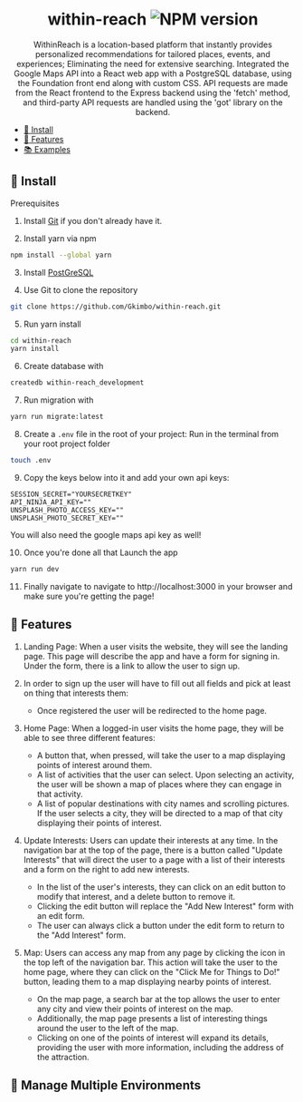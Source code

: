 <div align="center">

# within-reach ![NPM version](https://img.shields.io/badge/npm-v8.19.2-blue)

WithinReach is a location-based platform that instantly provides personalized recommendations for tailored places, events, and experiences; Eliminating the need for extensive searching. Integrated the Google Maps API into a React web app with a PostgreSQL database, using the Foundation front end along with custom CSS. API requests are made from the React frontend to the Express backend using the 'fetch' method, and third-party API requests are handled using the 'got' library on the backend.

</div>
<div align="left">

-   [🌱 Install](#-install)
-   [🚀 Features](#-features)
-   [📚 Examples](#-examples)

## 🌱 Install

Prerequisites

1. Install <a href="https://git-scm.com/book/en/v2/Getting-Started-First-Time-Git-Setup">Git</a> if you don't already have it.

2. Install yarn via npm

```bash
npm install --global yarn
```

3. Install <a href="https://www.postgresql.org/download/" >PostGreSQL</a>

4. Use Git to clone the repository

```bash
git clone https://github.com/Gkimbo/within-reach.git
```

5. Run yarn install

```bash
cd within-reach
yarn install
```

6. Create database with

```bash
createdb within-reach_development
```

7. Run migration with

```bash
yarn run migrate:latest
```

8. Create a `.env` file in the root of your project:
   Run in the terminal from your root project folder

```bash
touch .env
```

9. Copy the keys below into it and add your own api keys:

```dosini
SESSION_SECRET="YOURSECRETKEY"
API_NINJA_API_KEY=""
UNSPLASH_PHOTO_ACCESS_KEY=""
UNSPLASH_PHOTO_SECRET_KEY=""
```

You will also need the google maps api key as well!

10. Once you're done all that
    Launch the app

```bash
yarn run dev
```

11. Finally navigate to navigate to http://localhost:3000 in your browser and make sure you're getting the page!

## 🚀 Features

1. Landing Page: When a user visits the website, they will see the landing page. This page will describe the app and have a form for signing in. Under the form, there is a link to allow the user to sign up.

2. In order to sign up the user will have to fill out all fields and pick at least on thing that interests them:

    - Once registered the user will be redirected to the home page.

3. Home Page: When a logged-in user visits the home page, they will be able to see three different features:

    - A button that, when pressed, will take the user to a map displaying points of interest around them.
    - A list of activities that the user can select. Upon selecting an activity, the user will be shown a map of places where they can engage in that activity.
    - A list of popular destinations with city names and scrolling pictures. If the user selects a city, they will be directed to a map of that city displaying their points of interest.

4. Update Interests: Users can update their interests at any time. In the navigation bar at the top of the page, there is a button called "Update Interests" that will direct the user to a page with a list of their interests and a form on the right to add new interests.

    - In the list of the user's interests, they can click on an edit button to modify that interest, and a delete button to remove it.
    - Clicking the edit button will replace the "Add New Interest" form with an edit form.
    - The user can always click a button under the edit form to return to the "Add Interest" form.

5. Map: Users can access any map from any page by clicking the icon in the top left of the navigation bar. This action will take the user to the home page, where they can click on the "Click Me for Things to Do!" button, leading them to a map displaying nearby points of interest.

    - On the map page, a search bar at the top allows the user to enter any city and view their points of interest on the map.
    - Additionally, the map page presents a list of interesting things around the user to the left of the map.
    - Clicking on one of the points of interest will expand its details, providing the user with more information, including the address of the attraction.

## 🌴 Manage Multiple Environments

</div>
